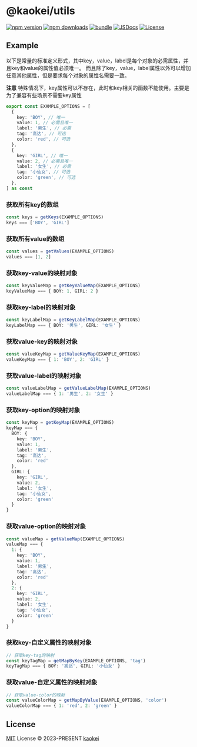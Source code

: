 # @kaokei/utils

[![npm version][npm-version-src]][npm-version-href]
[![npm downloads][npm-downloads-src]][npm-downloads-href]
[![bundle][bundle-src]][bundle-href]
[![JSDocs][jsdocs-src]][jsdocs-href]
[![License][license-src]][license-href]

## Example

以下是常量的标准定义形式，其中key，value，label是每个对象的必需属性，并且key和value的属性值必须唯一。
而且除了key，value，label属性以外可以增加任意其他属性，但是要求每个对象的属性名需要一致。

**注意** 特殊情况下，key属性可以不存在，此时和key相关的函数不能使用。主要是为了兼容有些场景不需要key属性

```ts
export const EXAMPLE_OPTIONS = [
  {
    key: 'BOY', // 唯一
    value: 1, // 必需且唯一
    label: '男生', // 必需
    tag: '高达', // 可选
    color: 'red', // 可选
  },
  {
    key: 'GIRL', // 唯一
    value: 2, // 必需且唯一
    label: '女生', // 必需
    tag: '小仙女', // 可选
    color: 'green', // 可选
  },
] as const
```

### 获取所有key的数组

```ts
const keys = getKeys(EXAMPLE_OPTIONS)
keys === ['BOY', 'GIRL']
```

### 获取所有value的数组

```ts
const values = getValues(EXAMPLE_OPTIONS)
values === [1, 2]
```

### 获取key-value的映射对象

```ts
const keyValueMap = getKeyValueMap(EXAMPLE_OPTIONS)
keyValueMap === { BOY: 1, GIRL: 2 }
```

### 获取key-label的映射对象

```ts
const keyLabelMap = getKeyLabelMap(EXAMPLE_OPTIONS)
keyLabelMap === { BOY: '男生', GIRL: '女生' }
```

### 获取value-key的映射对象

```ts
const valueKeyMap = getValueKeyMap(EXAMPLE_OPTIONS)
valueKeyMap === { 1: 'BOY', 2: 'GIRL' }
```

### 获取value-label的映射对象

```ts
const valueLabelMap = getValueLabelMap(EXAMPLE_OPTIONS)
valueLabelMap === { 1: '男生', 2: '女生' }
```

### 获取key-option的映射对象

```ts
const keyMap = getKeyMap(EXAMPLE_OPTIONS)
keyMap === {
  BOY: {
    key: 'BOY',
    value: 1,
    label: '男生',
    tag: '高达',
    color: 'red'
  },
  GIRL: {
    key: 'GIRL',
    value: 2,
    label: '女生',
    tag: '小仙女',
    color: 'green'
  }
}
```

### 获取value-option的映射对象

```ts
const valueMap = getValueMap(EXAMPLE_OPTIONS)
valueMap === {
  1: {
    key: 'BOY',
    value: 1,
    label: '男生',
    tag: '高达',
    color: 'red'
  },
  2: {
    key: 'GIRL',
    value: 2,
    label: '女生',
    tag: '小仙女',
    color: 'green'
  }
}
```

### 获取key-自定义属性的映射对象

```ts
// 获取key-tag的映射
const keyTagMap = getMapByKey(EXAMPLE_OPTIONS, 'tag')
keyTagMap === { BOY: '高达', GIRL: '小仙女' }
```

### 获取value-自定义属性的映射对象

```ts
// 获取value-color的映射
const valueColorMap = getMapByValue(EXAMPLE_OPTIONS, 'color')
valueColorMap === { 1: 'red', 2: 'green' }
```

## License

[MIT](./LICENSE) License © 2023-PRESENT [kaokei](https://github.com/kaokei)

<!-- Badges -->

[npm-version-src]: https://img.shields.io/npm/v/@kaokei/utils?style=flat&colorA=080f12&colorB=1fa669
[npm-version-href]: https://npmjs.com/package/@kaokei/utils
[npm-downloads-src]: https://img.shields.io/npm/dm/@kaokei/utils?style=flat&colorA=080f12&colorB=1fa669
[npm-downloads-href]: https://npmjs.com/package/@kaokei/utils
[bundle-src]: https://img.shields.io/bundlephobia/minzip/@kaokei/utils?style=flat&colorA=080f12&colorB=1fa669&label=minzip
[bundle-href]: https://bundlephobia.com/result?p=@kaokei/utils
[license-src]: https://img.shields.io/github/license/kaokei/utils.svg?style=flat&colorA=080f12&colorB=1fa669
[license-href]: https://github.com/kaokei/utils/blob/main/LICENSE
[jsdocs-src]: https://img.shields.io/badge/jsdocs-reference-080f12?style=flat&colorA=080f12&colorB=1fa669
[jsdocs-href]: https://www.jsdocs.io/package/@kaokei/utils
